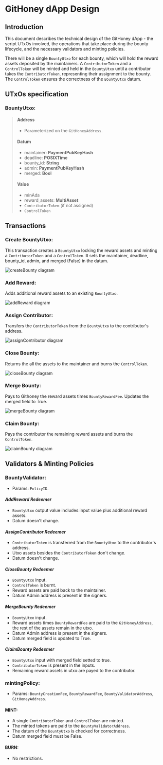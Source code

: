 # GitHoney dApp Design

## Introduction

This document describes the technical design of the GitHoney dApp - the script UTxOs involved, the operations that take place during the bounty lifecycle, and the necessary validators and minting policies.

There will be a single `BountyUtxo` for each bounty, which will hold the reward assets deposited by the maintainers. A `ContributorToken` and a `ControlToken` will be minted and held in the `BountyUtxo` until a contributor takes the `ContributorToken`, representing their assignment to the bounty. The `ControlToken` ensures the correctness of the `BountyUtxo` datum.

## UTxOs specification

### BountyUtxo:

> #### Address
>
> - Parameterized on the `GitHoneyAddress`.
>
> #### Datum
>
> - maintainer: **PaymentPubKeyHash**
> - deadline: **POSIXTime**
> - bounty_id: **String**
> - admin: **PaymentPubKeyHash**
> - merged: **Bool**
>
> #### Value
>
> - minAda
> - reward_assets: **MultiAsset**
> - `ContributorToken` (if not assigned)
> - `ControlToken`

## Transactions

### Create BountyUtxo:

This transaction creates a `BountyUtxo` locking the reward assets and minting a `ContributorToken` and a `ControlToken`. It sets the maintainer, deadline, bounty_id, admin, and merged (False) in the datum.

![createBounty diagram](img/createBounty.png)

### Add Reward:

Adds additional reward assets to an existing `BountyUtxo`.

![addReward diagram](img/addRewards.png)

### Assign Contributor:

Transfers the `ContributorToken` from the `BountyUtxo` to the contributor's address.

![assignContributor diagram](img/assignContributor.png)

### Close Bounty:

Returns the all the assets to the maintainer and burns the `ControlToken`.

![closeBounty diagram](img/close.png)

### Merge Bounty:

Pays to Githoney the reward assets times `BountyRewardFee`. Updates the merged field to True.

![mergeBounty diagram](img/merge.png)

### Claim Bounty:

Pays the contributor the remaining reward assets and burns the `ControlToken`.

![claimBounty diagram](img/claim.png)

## Validators & Minting Policies

### BountyValidator:

- Params: `PolicyID`.

#### _AddReward Redeemer_

- `BountyUtxo` output value includes input value plus additional reward assets.
- Datum doesn't change.

#### _AssignContributor Redeemer_

- `ContributorToken` is transferred from the `BountyUtxo` to the contributor's address.
- Utxo assets besides the `ContributorToken` don't change.
- Datum doesn't change.

#### _CloseBounty Redeemer_

- `BountyUtxo` input.
- `ControlToken` is burnt.
- Reward assets are paid back to the maintainer.
- Datum Admin address is present in the signers.

#### _MergeBounty Redeemer_

- `BountyUtxo` input.
- Reward assets times `BountyRewardFee` are paid to the `GitHoneyAddress`, the rest of the assets remain in the utxo.
- Datum Admin address is present in the signers.
- Datum merged field is updated to True.

#### _ClaimBounty Redeemer_

- `BountyUtxo` input with merged field setted to true.
- `ContributorToken` is present in the inputs.
- Remaining reward assets in utxo are payed to the contributor.

### mintingPolicy:

- Params: `BountyCreationFee`, `BountyRewardFee`, `BountyValidatorAddress`, `GitHoneyAddress`.

#### MINT:

- A single `ContributorToken` and `ControlToken` are minted.
- The minted tokens are paid to the `BountyValidatorAddress`.
- The datum of the `BountyUtxo` is checked for correctness.
- Datum merged field must be False.

#### BURN:

- No restrictions.
